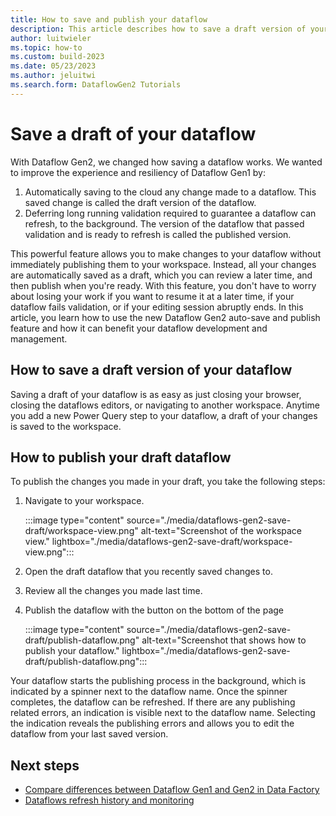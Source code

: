 ```yaml
---
title: How to save and publish your dataflow
description: This article describes how to save a draft version of your dataflow.
author: luitwieler
ms.topic: how-to
ms.custom: build-2023
ms.date: 05/23/2023
ms.author: jeluitwi
ms.search.form: DataflowGen2 Tutorials
---
```


# Save a draft of your dataflow

With Dataflow Gen2, we changed how saving a dataflow works. We wanted to improve the experience and resiliency of Dataflow Gen1 by:

1. Automatically saving to the cloud any change made to a dataflow. This saved change is called the draft version of the dataflow.
2. Deferring long running validation required to guarantee a dataflow can refresh, to the background. The version of the dataflow that passed validation and is ready to refresh is called the published version.

This powerful feature allows you to make changes to your dataflow without immediately publishing them to your workspace. Instead, all your changes are automatically saved as a draft, which you can review a later time, and then publish when you're ready. With this feature, you don't have to worry about losing your work if you want to resume it at a later time, if your dataflow fails validation, or if your editing session abruptly ends. In this article, you learn how to use the new Dataflow Gen2 auto-save and publish feature and how it can benefit your dataflow development and management.

## How to save a draft version of your dataflow

Saving a draft of your dataflow is as easy as just closing your browser, closing the dataflows editors, or navigating to another workspace. Anytime you add a new Power Query step to your dataflow, a draft of your changes is saved to the workspace.

## How to publish your draft dataflow

To publish the changes you made in your draft, you take the following steps:

1. Navigate to your workspace.

   :::image type="content" source="./media/dataflows-gen2-save-draft/workspace-view.png" alt-text="Screenshot of the workspace view." lightbox="./media/dataflows-gen2-save-draft/workspace-view.png":::

1. Open the draft dataflow that you recently saved changes to.
1. Review all the changes you made last time.
1. Publish the dataflow with the button on the bottom of the page

   :::image type="content" source="./media/dataflows-gen2-save-draft/publish-dataflow.png" alt-text="Screenshot that shows how to publish your dataflow." lightbox="./media/dataflows-gen2-save-draft/publish-dataflow.png":::

Your dataflow starts the publishing process in the background, which is indicated by a spinner next to the dataflow name. Once the spinner completes, the dataflow can be refreshed. If there are any publishing related errors, an indication is visible next to the dataflow name. Selecting the indication reveals the publishing errors and allows you to edit the dataflow from your last saved version.

## Next steps

- [Compare differences between Dataflow Gen1 and Gen2 in Data Factory](dataflows-gen2-overview.md)
- [Dataflows refresh history and monitoring](dataflows-gen2-monitor.md)
